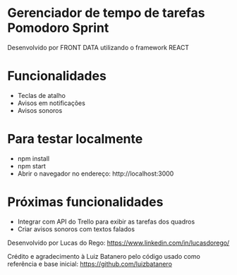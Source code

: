 # Gerenciador de tempo de tarefas Pomodoro Sprint

Desenvolvido por FRONT DATA utilizando o framework REACT

# Funcionalidades

 - Teclas de atalho
 - Avisos em notificações
 - Avisos sonoros

# Para testar localmente

 - npm install
 - npm start
 - Abrir o navegador no endereço: http://localhost:3000


# Próximas funcionalidades

* Integrar com API do Trello para exibir as tarefas dos quadros
* Criar avisos sonoros com textos falados 


Desenvolvido por Lucas do Rego: 
https://www.linkedin.com/in/lucasdorego/

Crédito e agradecimento à Luiz Batanero pelo código usado como referência e base inicial: 
https://github.com/luizbatanero